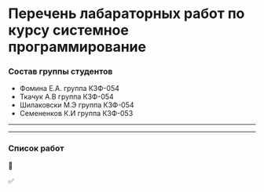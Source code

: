 # Перечень лабараторных работ по курсу системное программирование
### Состав группы студентов
- Фомина Е.А. группа КЗФ-054
- Ткачук А.В группа КЗФ-054
- Шилаковски М.Э группа КЗФ-054
- Семененков К.И группа КЗФ-053

____

____
### Список работ
:black_square_button:

:white_check_mark:
